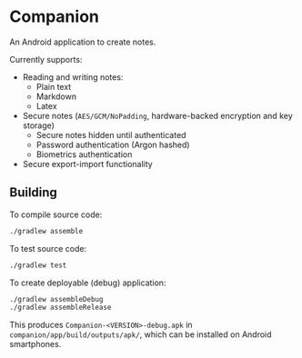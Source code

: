 # Companion

An Android application to create notes.

Currently supports:
 + Reading and writing notes:
   + Plain text
   + Markdown
   + Latex
 + Secure notes (`AES/GCM/NoPadding`, hardware-backed encryption and key storage)
   + Secure notes hidden until authenticated
   + Password authentication (Argon hashed)
   + Biometrics authentication
 + Secure export-import functionality

## Building
To compile source code:
```bash
./gradlew assemble
```

To test source code:
```bash
./gradlew test
```

To create deployable (debug) application:
```bash
./gradlew assembleDebug 
./gradlew assembleRelease
```
This produces `Companion-<VERSION>-debug.apk` in 
`companion/app/build/outputs/apk/`, which can be installed on Android smartphones.